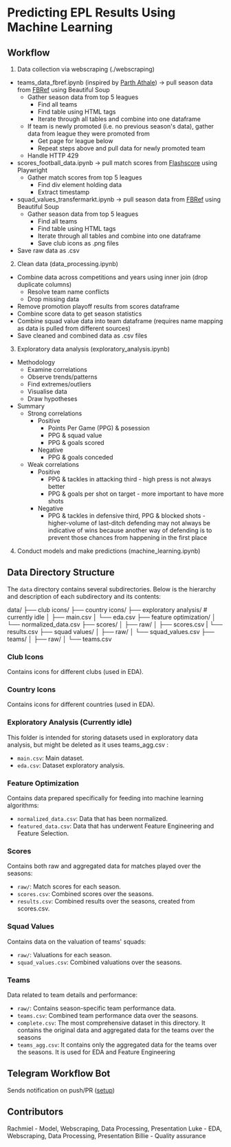 # Predicting EPL Results Using Machine Learning
## Workflow
1. Data collection via webscraping (./webscraping)
- teams_data_fbref.ipynb (inspired by [Parth Athale](https://github.com/parth1902/Scrape-FBref-data)) -> pull season data from [FBRef](https://fbref.com/en/) using Beautiful Soup
    - Gather season data from top 5 leagues
        - Find all teams
        - Find table using HTML tags
        - Iterate through all tables and combine into one dataframe
    - If team is newly promoted (i.e. no previous season's data), gather data from league they were promoted from
        - Get page for league below
        - Repeat steps above and pull data for newly promoted team
    - Handle HTTP 429
- scores_football_data.ipynb -> pull match scores from [Flashscore](https://www.flashscore.com/) using Playwright
    - Gather match scores from top 5 leagues
        - Find div element holding data
        - Extract timestamp
- squad_values_transfermarkt.ipynb -> pull season data from [FBRef](https://fbref.com/en/) using Beautiful Soup
    - Gather season data from top 5 leagues
        - Find all teams
        - Find table using HTML tags
        - Iterate through all tables and combine into one dataframe
        - Save club icons as .png files
- Save raw data as .csv
2. Clean data (data_processing.ipynb)
- Combine data across competitions and years using inner join (drop duplicate columns)
    - Resolve team name conflicts
    - Drop missing data
- Remove promotion playoff results from scores dataframe
- Combine score data to get season statistics
- Combine squad value data into team dataframe (requires name mapping as data is pulled from different sources)
- Save cleaned and combined data as .csv files
3. Exploratory data analysis (exploratory_analysis.ipynb)
- Methodology
    - Examine correlations
    - Observe trends/patterns
    - Find extremes/outliers
    - Visualise data
    - Draw hypotheses
- Summary
    - Strong correlations
        - Positive
            - Points Per Game (PPG) & posession
            - PPG & squad value
            - PPG & goals scored
        - Negative
            - PPG & goals conceded
    - Weak correlations
        - Positive
            - PPG & tackles in attacking third - high press is not always better
            - PPG & goals per shot on target - more important to have more shots
        - Negative
            - PPG & tackles in defensive third, PPG & blocked shots - higher-volume of last-ditch defending may not always be indicative of wins because another way of defending is to prevent those chances from happening in the first place
4. Conduct models and make predictions (machine_learning.ipynb)

## Data Directory Structure

The `data` directory contains several subdirectories. Below is the hierarchy and description of each subdirectory and its contents:

data/
├── club icons/
├── country icons/
├── exploratory analysis/ # currently idle
│ ├── main.csv
│ └── eda.csv
├── feature optimization/
│ └── normalized_data.csv
├── scores/
│ ├── raw/
│ ├── scores.csv
| └── results.csv
├── squad values/
│ ├── raw/
│ └── squad_values.csv
├── teams/
│ ├── raw/
│ └── teams.csv

### Club Icons
Contains icons for different clubs (used in EDA).

### Country Icons
Contains icons for different countries (used in EDA).

### Exploratory Analysis (Currently idle)
This folder is intended for storing datasets used in exploratory data analysis, but might be deleted as it uses teams_agg.csv :
- `main.csv`: Main dataset.
- `eda.csv`: Dataset exploratory analysis.

### Feature Optimization
Contains data prepared specifically for feeding into machine learning algorithms:
- `normalized_data.csv`: Data that has been normalized.
- `featured_data.csv`: Data that has underwent Feature Engineering and Feature Selection.

### Scores
Contains both raw and aggregated data for matches played over the seasons:
- `raw/`: Match scores for each season.
- `scores.csv`: Combined scores over the seasons.
- `results.csv`: Combined results over the seasons, created from scores.csv.

### Squad Values
Contains data on the valuation of teams' squads:
- `raw/`: Valuations for each season.
- `squad_values.csv`: Combined valuations over the seasons.

### Teams
Data related to team details and performance:
- `raw/`: Contains season-specific team performance data.
- `teams.csv`: Combined team performance data over the seasons.
- `complete.csv`: The most comprehensive dataset in this directory. It contains the original data and aggregated data for the teams over the seasons
- `teams_agg.csv`: It contains only the aggregated data for the teams over the seasons. It is used for EDA and Feature Engineering

## Telegram Workflow Bot
Sends notification on push/PR ([setup](https://cyaninfinite.com/getting-updates-from-github-via-telegram-bot/))

## Contributors
Rachmiel - Model, Webscraping, Data Processing, Presentation
Luke - EDA, Webscraping, Data Processing, Presentation
Billie - Quality assurance
